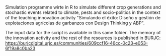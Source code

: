Simulation programme wirte in R to simulate different crop generations and stochastic events related to climate, pests and socio-politics in the context of the teaching innovation activity "Simulando el éxito: Diseño y gestión de explotaciones agrícolas de garbanzos con Design Thinking y ABP". 


The input data for the script is available in this same folder. The memory of the innovation activity and the rest of the resources is published in BURJC: https://burjcdigital.urjc.es/communities/609ccf16-46cc-0c23-e053-6f19a8c0ba23
